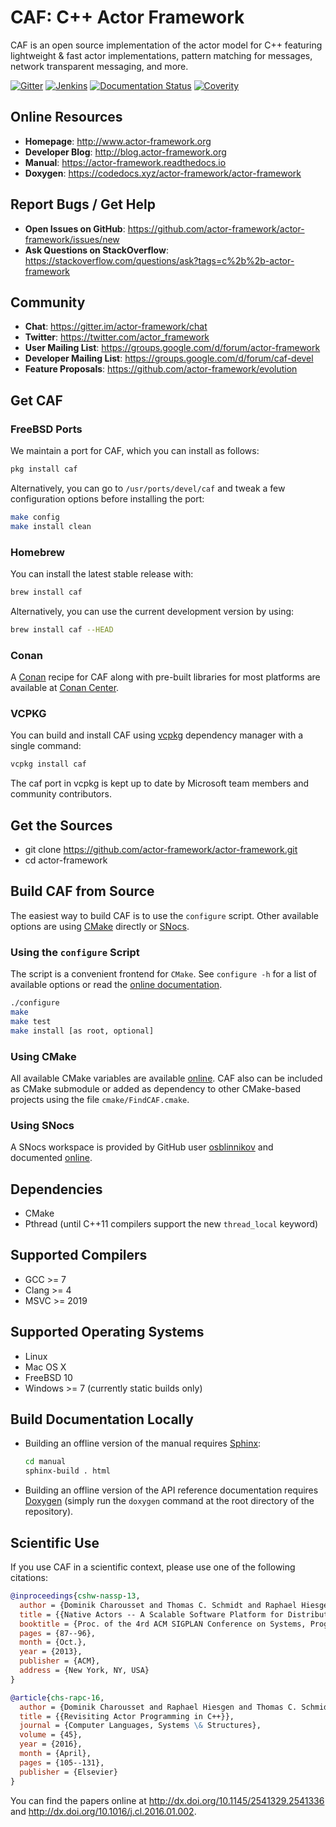 # CAF: C++ Actor Framework

CAF is an open source implementation of the actor model for C++ featuring
lightweight & fast actor implementations, pattern matching for messages, network
transparent messaging, and more.

[![Gitter][gitter-badge]](https://gitter.im/actor-framework/chat)
[![Jenkins][jenkins-badge]](https://jenkins.inet.haw-hamburg.de/job/CAF/job/actor-framework/job/master)
[![Documentation Status][docs-badge]](http://actor-framework.readthedocs.io/en/latest/?badge=latest)
[![Coverity][coverity-badge]](https://scan.coverity.com/projects/5555)

## Online Resources

* __Homepage__: http://www.actor-framework.org
* __Developer Blog__: http://blog.actor-framework.org
* __Manual__: https://actor-framework.readthedocs.io
* __Doxygen__: https://codedocs.xyz/actor-framework/actor-framework

## Report Bugs / Get Help

* __Open Issues on GitHub__: https://github.com/actor-framework/actor-framework/issues/new
* __Ask Questions on StackOverflow__: https://stackoverflow.com/questions/ask?tags=c%2b%2b-actor-framework

## Community

* __Chat__: https://gitter.im/actor-framework/chat
* __Twitter__: https://twitter.com/actor_framework
* __User Mailing List__: https://groups.google.com/d/forum/actor-framework
* __Developer Mailing List__: https://groups.google.com/d/forum/caf-devel
* __Feature Proposals__: https://github.com/actor-framework/evolution

## Get CAF

### FreeBSD Ports

We maintain a port for CAF, which you can install as follows:

```sh
pkg install caf
```

Alternatively, you can go to `/usr/ports/devel/caf` and tweak a few
configuration options before installing the port:

```sh
make config
make install clean
```

### Homebrew

You can install the latest stable release with:

```sh
brew install caf
```

Alternatively, you can use the current development version by using:

```sh
brew install caf --HEAD
```

### Conan

A [Conan](https://conan.io/) recipe for CAF along with pre-built libraries
for most platforms are available at [Conan Center](https://conan.io/center/caf/stable/?user=bincrafters&channel=stable).

### VCPKG

You can build and install CAF using [vcpkg](https://github.com/Microsoft/vcpkg/) dependency manager with a single command:

```sh
vcpkg install caf
```

The caf port in vcpkg is kept up to date by Microsoft team members and community contributors.

## Get the Sources

* git clone https://github.com/actor-framework/actor-framework.git
* cd actor-framework

## Build CAF from Source

The easiest way to build CAF is to use the `configure` script. Other available
options are using [CMake](http://www.cmake.org/) directly or
[SNocs](https://github.com/airutech/snocs).

### Using the `configure` Script

The script is a convenient frontend for `CMake`. See `configure -h`
for a list of available options or read the
[online documentation](https://github.com/actor-framework/actor-framework/wiki/Configure-Options).

```sh
./configure
make
make test
make install [as root, optional]
```

### Using CMake

All available CMake variables are available
[online](https://github.com/actor-framework/actor-framework/wiki/CMake-Options).
CAF also can be included as CMake submodule or added as dependency to other
CMake-based projects using the file `cmake/FindCAF.cmake`.

### Using SNocs

A SNocs workspace is provided by GitHub user
[osblinnikov](https://github.com/osblinnikov) and documented
[online](https://github.com/actor-framework/actor-framework/wiki/Using-SNocs).

## Dependencies

* CMake
* Pthread (until C++11 compilers support the new `thread_local` keyword)

## Supported Compilers

* GCC >= 7
* Clang >= 4
* MSVC >= 2019

## Supported Operating Systems

* Linux
* Mac OS X
* FreeBSD 10
* Windows >= 7 (currently static builds only)

## Build Documentation Locally

- Building an offline version of the manual requires
  [Sphinx](https://www.sphinx-doc.org):
  ```sh
  cd manual
  sphinx-build . html
  ```
- Building an offline version of the API reference documentation requires
  [Doxygen](http://www.doxygen.nl) (simply run the  `doxygen` command at the
  root directory of the repository).

## Scientific Use

If you use CAF in a scientific context, please use one of the following citations:

```bibtex
@inproceedings{cshw-nassp-13,
  author = {Dominik Charousset and Thomas C. Schmidt and Raphael Hiesgen and Matthias W{\"a}hlisch},
  title = {{Native Actors -- A Scalable Software Platform for Distributed, Heterogeneous Environments}},
  booktitle = {Proc. of the 4rd ACM SIGPLAN Conference on Systems, Programming, and Applications (SPLASH '13), Workshop AGERE!},
  pages = {87--96},
  month = {Oct.},
  year = {2013},
  publisher = {ACM},
  address = {New York, NY, USA}
}

@article{chs-rapc-16,
  author = {Dominik Charousset and Raphael Hiesgen and Thomas C. Schmidt},
  title = {{Revisiting Actor Programming in C++}},
  journal = {Computer Languages, Systems \& Structures},
  volume = {45},
  year = {2016},
  month = {April},
  pages = {105--131},
  publisher = {Elsevier}
}
```

You can find the papers online at
http://dx.doi.org/10.1145/2541329.2541336 and
http://dx.doi.org/10.1016/j.cl.2016.01.002.

[obs]: https://software.opensuse.org/download.html?project=devel%3Alibraries%3Acaf&package=caf

[obs-nightly]: https://software.opensuse.org/download.html?project=devel%3Alibraries%3Acaf%3Anightly&package=caf

[obs-dev]: https://software.opensuse.org/download.html?project=devel%3Alibraries%3Acaf&package=caf-devel

[obs-dev-nightly]: https://software.opensuse.org/download.html?project=devel%3Alibraries%3Acaf%3Anightly&package=caf-devel

[jenkins-badge]: https://jenkins.inet.haw-hamburg.de/buildStatus/icon?job=CAF/actor-framework/master

[docs-badge]: https://readthedocs.org/projects/actor-framework/badge/?version=latest

[coverity-badge]: https://scan.coverity.com/projects/5555/badge.svg?flat=1

[gitter-badge]: https://img.shields.io/badge/gitter-join%20chat%20%E2%86%92-brightgreen.svg
